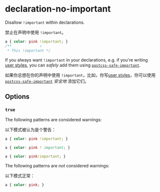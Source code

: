 # declaration-no-important

Disallow `!important` within declarations.

禁止在声明中使用 `!important`。

```css
a { color: pink !important; }
/**             ↑
 * This !important */
```

If you always want `!important` in your declarations, e.g. if you're writing [user styles](https://userstyles.org/), you can *safely* add them using [`postcss-safe-important`](https://github.com/crimx/postcss-safe-important).

如果你总想在你的声明中使用 `!important`，比如，你写[user styles](https://userstyles.org/)，你可以使用 [`postcss-safe-important`](https://github.com/crimx/postcss-safe-important) *安全地* 添加它们。

## Options

### `true`

The following patterns are considered warnings:

以下模式被认为是个警告：

```css
a { color: pink !important; }
```

```css
a { color: pink ! important; }
```

```css
a { color: pink!important; }
```

The following patterns are *not* considered warnings:

以下模式正常：

```css
a { color: pink; }
```
